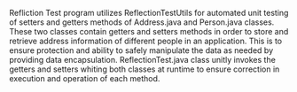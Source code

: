 Refliction Test program utilizes ReflectionTestUtils for automated unit testing of setters and getters methods of Address.java and Person.java classes. 
These two classes contain getters and setters methods in order to store and retrieve address information of different people in an application. 
This is to ensure protection and ability to safely manipulate the data as needed by providing data encapsulation. 
ReflectionTest.java class unitly invokes the getters and setters whiting both classes at runtime to ensure correction in execution and operation of each method.
